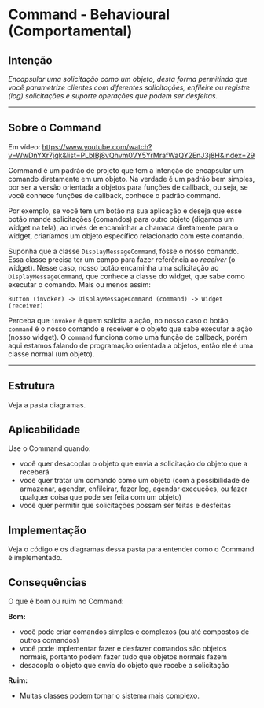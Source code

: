 # Command - Behavioural (Comportamental)

## Intenção

*Encapsular uma solicitação como um objeto, desta forma permitindo que você parametrize clientes com diferentes solicitações, enfileire ou registre (log) solicitações e suporte operações que podem ser desfeitas.*

---

## Sobre o Command

Em vídeo: https://www.youtube.com/watch?v=WwDnYXr7jqk&list=PLbIBj8vQhvm0VY5YrMrafWaQY2EnJ3j8H&index=29

Command é um padrão de projeto que tem a intenção de encapsular um comando diretamente em um objeto. Na verdade é um padrão bem simples, por ser a versão orientada a objetos para funções de callback, ou seja, se você conhece funções de callback, conhece o padrão command.

Por exemplo, se você tem um botão na sua aplicação e deseja que esse botão mande solicitações (comandos) para outro objeto (digamos um widget na tela), ao invés de encaminhar a chamada diretamente para o widget, criaríamos um objeto específico relacionado com este comando. 

Suponha que a classe `DisplayMessageCommand`, fosse o nosso comando. Essa classe precisa ter um campo para fazer referência ao *receiver* (o widget). Nesse caso, nosso botão encaminha uma solicitação ao `DisplayMessageCommand`, que conhece a classe do widget, que sabe como executar o comando. Mais ou menos assim:

```
Button (invoker) -> DisplayMessageCommand (command) -> Widget (receiver)
```

Perceba que `invoker` é quem solicita a ação, no nosso caso o botão, `command` é o nosso comando e receiver é o objeto que sabe executar a ação (nosso widget). O `command` funciona como uma função de callback, porém aqui estamos falando de programação orientada a objetos, então ele é uma classe normal (um objeto).

---

## Estrutura

Veja a pasta diagramas.

## Aplicabilidade

Use o Command quando:

- você quer desacoplar o objeto que envia a solicitação do objeto que a receberá 
- você quer tratar um comando como um objeto (com a possibilidade de armazenar, agendar, enfileirar,  fazer log, agendar execuções, ou fazer qualquer coisa que pode ser feita com um objeto)
- você quer permitir que solicitações possam ser feitas e desfeitas


## Implementação

Veja o código e os diagramas dessa pasta para entender como o Command é implementado.

## Consequências

O que é bom ou ruim no Command:

**Bom:**
- você pode criar comandos simples e complexos (ou até compostos de outros comandos)
- você pode implementar fazer e desfazer
comandos são objetos normais, portanto podem fazer tudo que objetos normais fazem
- desacopla o objeto que envia do objeto que recebe a solicitação

**Ruim:**
- Muitas classes podem tornar o sistema mais complexo.
